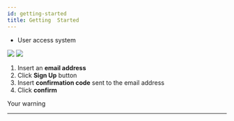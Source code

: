 ```yaml
---
id: getting-started
title: Getting  Started
---
```


<!--Content-->

+ User access system


<img src="https://s3-us-west-2.amazonaws.com/erxes-docs/Screen+Shot+2019-04-25+at+10.38.23+PM.png" class="fl"/>
<img src="https://i.imgur.com/2tGFFiM.png"/>

1. Insert an __email address__
2. Click __Sign Up__ button
3. Insert __confirmation code__ sent to the email address
4. Click __confirm__


<aside class="notice">
 Your warning 
</aside>

---
